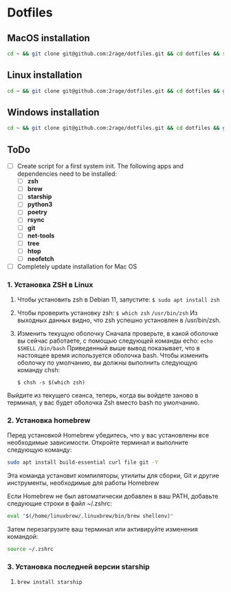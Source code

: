 # Dotfiles

## MacOS installation

```bash
cd ~ && git clone git@github.com:2rage/dotfiles.git && cd dotfiles && source bootstrap.sh
```

## Linux installation

```bash
cd ~ && git clone git@github.com:2rage/dotfiles.git && cd dotfiles && git checkout linux && source bootstrap.sh
```
## Windows installation

```bash
cd ~ && git clone git@github.com:2rage/dotfiles.git && cd dotfiles && git checkout windows && .\bootstrap.ps1
```

## ToDo

- [ ] Create script for a first system init. The following apps and dependencies need to be installed:
  - [ ] **zsh**
  - [ ] **brew**
  - [ ] **starship**
  - [ ] **python3**
  - [ ] **poetry**
  - [ ] **rsync**
  - [ ] **git**
  - [ ] **net-tools**
  - [ ] **tree**
  - [ ] **htop**
  - [ ] **neofetch**
  
- [ ] Completely update installation for Mac OS

### 1. Установка ZSH в Linux

1. Чтобы установить zsh в Debian 11, запустите:
  ```$ sudo apt install zsh```
2. Чтобы проверить установку zsh:
  ``` $ which zsh ```
  ``` /usr/bin/zsh ```
Из выходных данных видно, что zsh успешно установлен в /usr/bin/zsh.

3. Изменить текущую оболочку
Сначала проверьте, в какой оболочке вы сейчас работаете, с помощью следующей команды echo:
  ``` echo $SHELL ```
  ``` /bin/bash ```
Приведенный выше вывод показывает, что в настоящее время используется оболочка bash.
Чтобы изменить оболочку по умолчанию, вы должны выполнить следующую команду chsh:

    ``` $ chsh -s $(which zsh) ```

Выйдите из текущего сеанса, теперь, когда вы войдете заново в терминал, у вас будет оболочка Zsh вместо bash по умолчанию.


### 2. Установка homebrew

Перед установкой Homebrew убедитесь, что у вас установлены все необходимые зависимости. Откройте терминал и выполните следующую команду:

```bash
sudo apt install build-essential curl file git -Y
```

Эта команда установит компиляторы, утилиты для сборки, Git и другие инструменты, необходимые для работы Homebrew

Если Homebrew не был автоматически добавлен в ваш PATH, добавьте следующие строки в файл ~/.zshrc:

```bash
eval "$(/home/linuxbrew/.linuxbrew/bin/brew shellenv)"
```

Затем перезагрузите ваш терминал или активируйте изменения командой:

```bash
source ~/.zshrc
```


### 3. Установка последней версии starship

1. ```brew install starship ```

